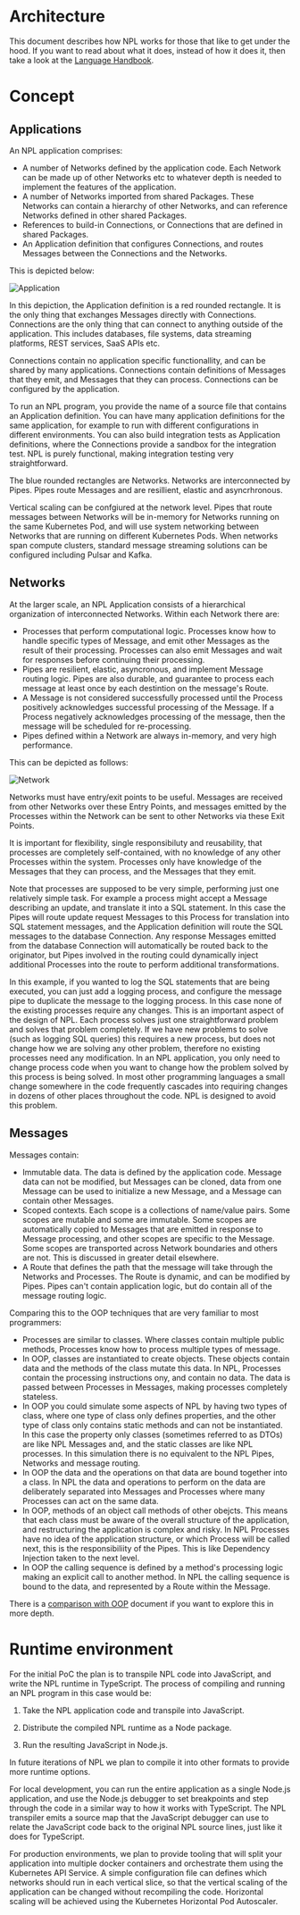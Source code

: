 # Architecture

This document describes how NPL works for those that like to get under the hood. If you want to read about what it does, instead of how it does it, then take a look at the [Language Handbook](LANGUAGE.md).

# Concept

## Applications

An NPL application comprises:
- A number of Networks defined by the application code. Each Network can be made up of other Networks etc to whatever depth is needed to implement the features of the application.
- A number of Networks imported from shared Packages. These Networks can contain a hierarchy of other Networks, and can reference Networks defined in other shared Packages.
- References to build-in Connections, or Connections that are defined in shared Packages.
- An Application definition that configures Connections, and routes Messages between the Connections and the Networks.

This is depicted below:

![Application](conceptual-application.jpg "Application Concept")

In this depiction, the Application definition is a red rounded rectangle. It is the only thing that exchanges Messages directly with Connections. Connections are the only thing that can connect to anything outside of the application. This includes databases, file systems, data streaming platforms, REST services, SaaS APIs etc.

Connections contain no application specific functionallity, and can be shared by many applications. Connections contain definitions of Messages that they emit, and Messages that they can process. Connections can be configured by the application.

To run an NPL program, you provide the name of a source file that contains an Application definition. You can have many application definitions for the same application, for example to run with different configurations in different environments. You can also build integration tests as Application definitions, where the Connections provide a sandbox for the integration test. NPL is purely functional, making integration testing very straightforward.

The blue rounded rectangles are Networks. Networks are interconnected by Pipes. Pipes route Messages and are resillient, elastic and asyncrhronous.

Vertical scaling can be confgiured at the network level. Pipes that route messages between Networks will be in-memory for Networks running on the same Kubernetes Pod, and will use system networking between Networks that are running on different Kubernetes Pods. When networks span compute clusters, standard message streaming solutions can be configured including Pulsar and Kafka.

## Networks

At the larger scale, an NPL Application consists of a hierarchical organization of interconnected Networks. Within each Network there are:
- Processes that perform computational logic. Processes know how to handle specific types of Message, and emit other Messages as the result of their processing. Processes can also emit Messages and wait for responses before continuing their processing.
- Pipes are resilient, elastic, asyncronous, and implement Message routing logic. Pipes are also durable, and guarantee to process each message at least once by each destintion on the message's Route.
- A Message is not considered successfully processed until the Process positively acknowledges successful processing of the Message. If a Process negatively acknowledges processing of the message, then the message will be scheduled for re-processing.
- Pipes defined within a Network are always in-memory, and very high performance.

This can be depicted as follows:

![Network](conceptual-network.jpg "Network Concept")

Networks must have entry/exit points to be useful. Messages are received from other Networks over these Entry Points, and messages emitted by the Processes within the Network can be sent to other Networks via these Exit Points.

It is important for flexibility, single responsibiluty and reusability, that processes are completely self-contained, with no knowledge of any other Processes within the system. Processes only have knowledge of the Messages that they can process, and the Messages that they emit.

Note that processes are supposed to be very simple, performing just one relatively simple task. For example a process might accept a Message describing an update, and translate it into a SQL statement. In this case the Pipes will route update request Messages to this Process for translation into SQL statement messages, and the Application definition will route the SQL messages to the database Connection. Any response Messages emitted from the database Connection will automatically be routed back to the originator, but Pipes involved in the routing could dynamically inject additional Processes into the route to perform additional transformations.

In this example, if you wanted to log the SQL statements that are being executed, you can just add a logging process, and configure the message pipe to duplicate the message to the logging process. In this case none of the existing processes require any changes. This is an important aspect of the design of NPL. Each process solves just one straightforward problem and solves that problem completely. If we have new problems to solve (such as logging SQL queries) this requires a new process, but does not change how we are solving any other problem, therefore no existing processes need any modification. In an NPL application, you only need to change process code when you want to change how the problem solved by this process is being solved. In most other programming languages a small change somewhere in the code frequently cascades into requiring changes in dozens of other places throughout the code. NPL is designed to avoid this problem.

## Messages

Messages contain:
- Immutable data. The data is defined by the application code. Message data can not be modified, but Messages can be cloned, data from one Message can be used to initialize a new Message, and a Message can contain other Messages.
- Scoped contexts. Each scope is a collections of name/value pairs. Some scopes are mutable and some are immutable. Some scopes are automatically copied to Messages that are emitted in response to Message processing, and other scopes are specific to the Message. Some scopes are transported across Network boundaries and others are not. This is discussed in greater detail elsewhere.
- A Route that defines the path that the message will take through the Networks and Processes. The Route is dynamic, and can be modified by Pipes. Pipes can't contain application logic, but do contain all of the message routing logic.

Comparing this to the OOP techniques that are very familiar to most programmers:
- Processes are similar to classes. Where classes contain multiple public methods, Processes know how to process multiple types of message.
- In OOP, classes are instantiated to create objects. These objects contain data and the methods of the class mutate this data. In NPL, Processes contain the processing instructions ony, and contain no data. The data is passed between Processes in Messages, making processes completely stateless.
- In OOP you could simulate some aspects of NPL by having two types of class, where one type of class only defines properties, and the other type of class only contains static methods and can not be instantiated. In this case the property only classes (sometimes referred to as DTOs) are like NPL Messages and, and the static classes are like NPL processes. In this simulation there is no equivalent to the NPL Pipes, Networks and message routing.
- In OOP the data and the operations on that data are bound together into a class. In NPL the data and operations to perform on the data are deliberately separated into Messages and Processes where many Processes can act on the same data.
- In OOP, methods of an object call methods of other obejcts. This means that each class must be aware of the overall structure of the application, and restructuring the application is complex and risky. In NPL Processes have no idea of the application structure, or which Process will be called next, this is the responsibiliity of the Pipes. This is like Dependency Injection taken to the next level.
- In OOP the calling sequence is defined by a method's processing logic making an explicit call to another method. In NPL the calling sequence is bound to the data, and represented by a Route within the Message.

There is a [comparison with OOP](OOP_COMPARISON.md) document if you want to explore this in more depth.

# Runtime environment

For the initial PoC the plan is to transpile NPL code into JavaScript, and write the NPL runtime in TypeScript. The process of compiling and running an NPL program in this case would be:
 
 1. Take the NPL application code and transpile into JavaScript.

 1. Distribute the compiled NPL runtime as a Node package.

 1. Run the resulting JavaScript in Node.js.

 In future iterations of NPL we plan to compile it into other formats to provide more runtime options.

 For local development, you can run the entire application as a single Node.js application, and use the Node.js debugger to set breakpoints and step through the code in a similar way to how it works with TypeScript. The NPL transpiler emits a source map that the JavaScript debugger can use to relate the JavaScript code back to the original NPL source lines, just like it does for TypeScript.

 For production environments, we plan to provide tooling that will split your application into multiple docker containers and orchestrate them using the Kubernetes API Service. A simple configuration file can defines which networks should run in each vertical slice, so that the vertical scaling of the application can be changed without recompiling the code. Horizontal scaling will be achieved using the Kubernetes Horizontal Pod Autoscaler.
